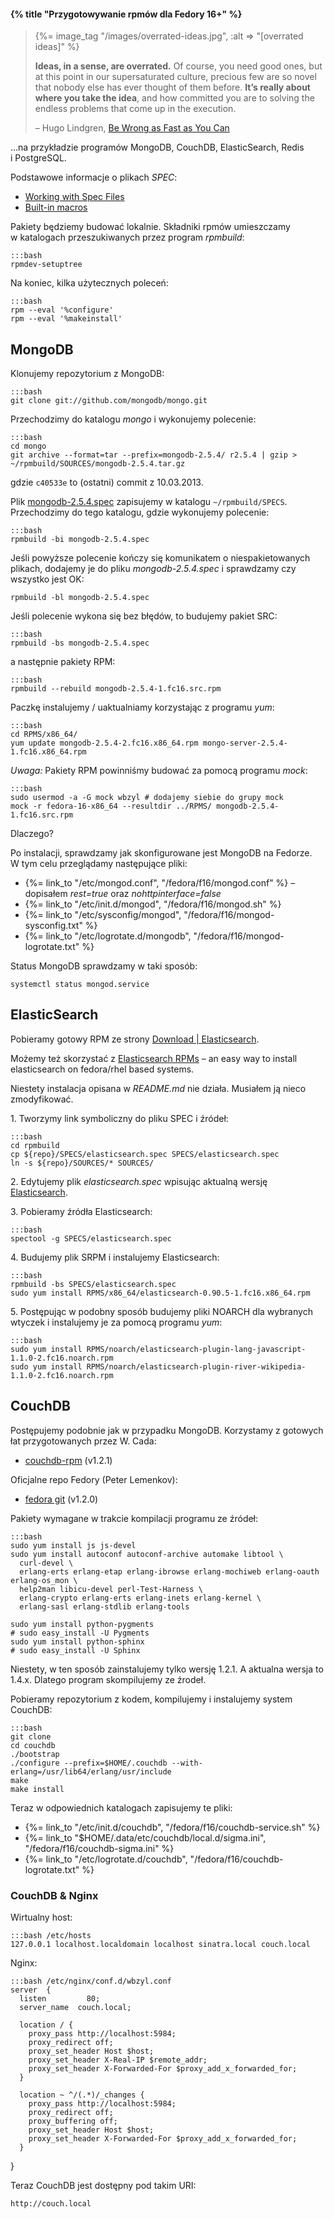 #### {% title "Przygotowywanie rpmów dla Fedory 16+" %}

<blockquote>
  {%= image_tag "/images/overrated-ideas.jpg", :alt => "[overrated ideas]" %}
  <p><b>Ideas, in a sense, are overrated.</b>
  Of course, you need good ones, but
  at this point in our supersaturated culture, precious few are so novel
  that nobody else has ever thought of them before.
  <b>It’s really about where you take the idea</b>, and how committed you are
  to solving the endless problems that come up in the execution.</p>
  <p class="author">– Hugo Lindgren,
  <a href="http://www.nytimes.com/2013/01/06/magazine/be-wrong-as-fast-as-you-can.html">Be Wrong as Fast as You Can</a></p>
</blockquote>

…na przykładzie programów MongoDB, CouchDB, ElasticSearch, Redis i PostgreSQL.

Podstawowe informacje o plikach *SPEC*:

* [Working with Spec Files](http://docs.fedoraproject.org/en-US/Fedora_Draft_Documentation/0.1/html/RPM_Guide/ch-specfiles.html)
* [Built-in macros](http://docs.fedoraproject.org/en-US/Fedora_Draft_Documentation/0.1/html/RPM_Guide/ch09s07.html)

Pakiety będziemy budować lokalnie. Składniki rpmów umieszczamy
w katalogach przeszukiwanych przez program *rpmbuild*:

    :::bash
    rpmdev-setuptree

Na koniec, kilka użytecznych poleceń:

    :::bash
    rpm --eval '%configure'
    rpm --eval '%makeinstall'

<!--
Czasami warto wkleić podobną linijkę do pliku SPEC na końcu sekcji *%install*:

    :::bash
    rm -rf $RPM_BUILD_ROOT/usr/include/mongodb
-->

## MongoDB

Klonujemy repozytorium z MongoDB:

    :::bash
    git clone git://github.com/mongodb/mongo.git

Przechodzimy do katalogu *mongo* i wykonujemy polecenie:

    :::bash
    cd mongo
    git archive --format=tar --prefix=mongodb-2.5.4/ r2.5.4 | gzip > ~/rpmbuild/SOURCES/mongodb-2.5.4.tar.gz

gdzie `c40533e` to (ostatni) commit z 10.03.2013.

Plik [mongodb-2.5.4.spec](https://raw.github.com/wbzyl/disasters/master/mongod/mongodb-2.5.4.spec)
zapisujemy w katalogu `~/rpmbuild/SPECS`.
Przechodzimy do tego katalogu, gdzie wykonujemy polecenie:

    :::bash
    rpmbuild -bi mongodb-2.5.4.spec

Jeśli powyższe polecenie kończy się komunikatem o niespakietowanych
plikach, dodajemy je do pliku *mongodb-2.5.4.spec* i sprawdzamy
czy wszystko jest OK:

    rpmbuild -bl mongodb-2.5.4.spec

Jeśli polecenie wykona się bez błędów, to budujemy pakiet SRC:

    :::bash
    rpmbuild -bs mongodb-2.5.4.spec

a następnie pakiety RPM:

    :::bash
    rpmbuild --rebuild mongodb-2.5.4-1.fc16.src.rpm

Paczkę instalujemy / uaktualniamy korzystając z programu *yum*:

    :::bash
    cd RPMS/x86_64/
    yum update mongodb-2.5.4-2.fc16.x86_64.rpm mongo-server-2.5.4-1.fc16.x86_64.rpm

*Uwaga:* Pakiety RPM powinniśmy budować za pomocą programu *mock*:

    :::bash
    sudo usermod -a -G mock wbzyl # dodajemy siebie do grupy mock
    mock -r fedora-16-x86_64 --resultdir ../RPMS/ mongodb-2.5.4-1.fc16.src.rpm

Dlaczego?

Po instalacji, sprawdzamy jak skonfigurowane jest MongoDB na Fedorze.
W tym celu przeglądamy następujące pliki:

* {%= link_to "/etc/mongod.conf", "/fedora/f16/mongod.conf" %} –
 dopisałem *rest=true* oraz *nohttpinterface=false*
* {%= link_to "/etc/init.d/mongod", "/fedora/f16/mongod.sh" %}
* {%= link_to "/etc/sysconfig/mongod", "/fedora/f16/mongod-sysconfig.txt" %}
* {%= link_to "/etc/logrotate.d/mongodb", "/fedora/f16/mongod-logrotate.txt" %}

Status MongoDB sprawdzamy w taki sposób:

    systemctl status mongod.service


## ElasticSearch

Pobieramy gotowy RPM ze strony [Download | Elasticsearch](http://www.elasticsearch.org/download/).

Możemy też skorzystać z [Elasticsearch RPMs](https://github.com/tavisto/elasticsearch-rpms) –
an easy way to install elasticsearch on fedora/rhel based systems.

Niestety instalacja opisana w *README.md* nie działa. Musiałem ją nieco zmodyfikować.

1\. Tworzymy link symboliczny do pliku SPEC i źródeł:

    :::bash
    cd rpmbuild
    cp ${repo}/SPECS/elasticsearch.spec SPECS/elasticsearch.spec
    ln -s ${repo}/SOURCES/* SOURCES/

2\. Edytujemy plik *elasticsearch.spec* wpisując aktualną
wersję [Elasticsearch](www.elasticsearch.org/download/).

3\. Pobieramy źródła Elasticsearch:

    :::bash
    spectool -g SPECS/elasticsearch.spec

4\. Budujemy plik SRPM i instalujemy Elasticsearch:

    :::bash
    rpmbuild -bs SPECS/elasticsearch.spec
    sudo yum install RPMS/x86_64/elasticsearch-0.90.5-1.fc16.x86_64.rpm

5\. Postępując w podobny sposób budujemy pliki NOARCH dla wybranych
wtyczek i instalujemy je za pomocą programu *yum*:

    :::bash
    sudo yum install RPMS/noarch/elasticsearch-plugin-lang-javascript-1.1.0-2.fc16.noarch.rpm
    sudo yum install RPMS/noarch/elasticsearch-plugin-river-wikipedia-1.1.0-2.fc16.noarch.rpm



## CouchDB

Postępujemy podobnie jak w przypadku MongoDB. Korzystamy
z gotowych łat przygotowanych przez W. Cada:

* [couchdb-rpm](https://github.com/wendall911/couchdb-rpm) (v1.2.1)

Oficjalne repo Fedory (Peter Lemenkov):

* [fedora git](http://pkgs.fedoraproject.org/cgit/couchdb.git/) (v1.2.0)

Pakiety wymagane w trakcie kompilacji programu ze źródeł:

    :::bash
    sudo yum install js js-devel
    sudo yum install autoconf autoconf-archive automake libtool \
      curl-devel \
      erlang-erts erlang-etap erlang-ibrowse erlang-mochiweb erlang-oauth erlang-os_mon \
      help2man libicu-devel perl-Test-Harness \
      erlang-crypto erlang-erts erlang-inets erlang-kernel \
      erlang-sasl erlang-stdlib erlang-tools

    sudo yum install python-pygments
    # sudo easy_install -U Pygments
    sudo yum install python-sphinx
    # sudo easy_install -U Sphinx

Niestety, w ten sposób zainstalujemy tylko wersję 1.2.1. A aktualna
wersja to 1.4.x. Dlatego program skompilujemy ze źrodeł.

Pobieramy repozytorium z kodem, kompilujemy i instalujemy system CouchDB:

    :::bash
    git clone
    cd couchdb
    ./bootstrap
    ./configure --prefix=$HOME/.couchdb --with-erlang=/usr/lib64/erlang/usr/include
    make
    make install

Teraz w odpowiednich katalogach zapisujemy te pliki:

* {%= link_to "/etc/init.d/couchdb", "/fedora/f16/couchdb-service.sh" %}
* {%= link_to "$HOME/.data/etc/couchdb/local.d/sigma.ini", "/fedora/f16/couchdb-sigma.ini" %}
* {%= link_to "/etc/logrotate.d/couchdb", "/fedora/f16/couchdb-logrotate.txt" %}

### CouchDB & Nginx

Wirtualny host:

    :::bash /etc/hosts
    127.0.0.1 localhost.localdomain localhost sinatra.local couch.local

Nginx:

    :::bash /etc/nginx/conf.d/wbzyl.conf
    server  {
      listen         80;
      server_name  couch.local;

      location / {
        proxy_pass http://localhost:5984;
        proxy_redirect off;
        proxy_set_header Host $host;
        proxy_set_header X-Real-IP $remote_addr;
        proxy_set_header X-Forwarded-For $proxy_add_x_forwarded_for;
      }

      location ~ ^/(.*)/_changes {
        proxy_pass http://localhost:5984;
        proxy_redirect off;
        proxy_buffering off;
        proxy_set_header Host $host;
        proxy_set_header X-Forwarded-For $proxy_add_x_forwarded_for;
      }
  }

Teraz CouchDB jest dostępny pod takim URI:

    http://couch.local

